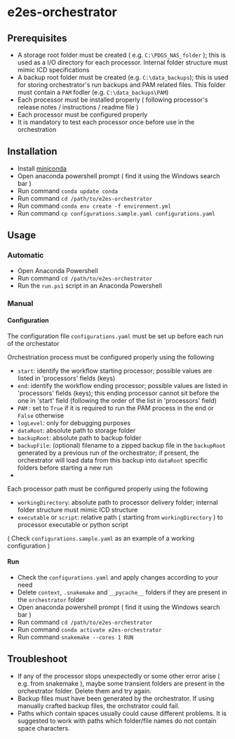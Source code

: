 # e2es-orchestrator

## Prerequisites

- A storage root folder must be created ( e.g. `C:\PDGS_NAS_folder` ); this is used as a I/O directory for each processor. Internal folder structure must mimic ICD specifications
- A backup root folder must be created (e.g. `C:\data_backups`);  this is used for storing orchestrator's run backups and PAM related files. This folder must contain a `PAM` fodler (e.g. `C:\data_backups\PAM`)
- Each processor must be installed properly ( following processor's release notes / instructions / readme file )
- Each processor must be configured properly
- It is mandatory to test each processor once before use in the orchestration

## Installation

- Install [miniconda](https://docs.conda.io/en/latest/miniconda.html)
- Open anaconda powershell prompt ( find it using the Windows search bar )
- Run command `conda update conda`
- Run command `cd /path/to/e2es-orchestrator`
- Run command `conda env create -f environment.yml`
- Run command `cp configurations.sample.yaml configurations.yaml`

## Usage 
### Automatic
- Open Anaconda Powershell
- Run command `cd /path/to/e2es-orchestrator`
- Run the `run.ps1` script in an Anaconda Powershell
### Manual
#### Configuration

The configuration file `configurations.yaml` must be set up before each run of the orchestator

Orchestriation process must be configured properly using the following
- `start`: identify the workflow starting processor; possible values are listed in 'processors' fields (keys)
- `end`: identify the workflow ending processor; possible values are listed in 'processors' fields (keys); this ending processor cannot sit before the one in 'start' field  (following the order of the list in 'processors' field)
- `PAM` : set to `True` if it is required to run the PAM process in the end or `False` otherwise
- `logLevel`: only for debugging purposes 
- `dataRoot`: absolute path to storage folder
- `backupRoot`: absolute path to backup folder
- `backupFile`: (optional) filename to a zipped backup file in the `backupRoot` generated by a previous run of the orchestrator; if present, the orchestrator will load data from this backup into `dataRoot` specific folders before starting a new run
- 
Each processor path must be configured properly using the following
- `workingDirectory`: absolute path to processor delivery folder; internal folder structure must mimic ICD structure 
- `executable` or `script`: relative path ( starting from `workingDirectory` ) to processor executable or python script

( Check `configurations.sample.yaml` as an example of a working configuration )


#### Run 
- Check the `configurations.yaml` and apply changes according to your need
- Delete `context`, `.snakemake` and `__pycache__` folders if they are present in the `orchestrator` folder
- Open anaconda powershell prompt ( find it using the Windows search bar )
- Run command `cd /path/to/e2es-orchestrator`
- Run command `conda activate e2es-orchestrator`
- Run command `snakemake --cores 1 RUN`




## Troubleshoot
- If any of the processor stops unexpectedly or some other error arise ( e.g. from snakemake ), maybe some transient folders are present in the orchestrator folder. Delete them and try again.
- Backup files must have been generated by the orchestrator. If using manually crafted backup files, the orchstrator could fail.
- Paths which contain spaces usually could cause different problems. It is suggested to work with paths which folder/file names do not contain space characters.


